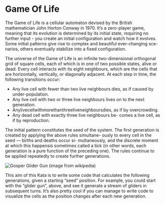 Game Of Life
============
The Game of Life is a cellular automaton devised by the British mathematician John Horton Conway in 1970. It’s a zero-player game, meaning that its evolution is determined by its initial state, requiring no further input - you create an initial configuration and watch how it evolves. Some initial patterns give rise to complex and beautiful ever-changing sce- narios, others eventually stabilize into a fixed configuration.

The universe of the Game of Life is an infinite two-dimensional orthogonal grid of square cells, each of which is in one of two possible states, alive or dead. Every cell interacts with its eight neighbours, which are the cells that are horizontally, vertically, or diagonally adjacent. At each step in time, the following transitions occur:

* Any live cell with fewer than two live neighbours dies, as if caused by under-population.
* Any live cell with two or three live neighbours lives on to the next generation.
* Anylivecellwithmorethanthreeliveneighboursdies, as if by overcrowding.
* Any dead cell with exactly three live neighbours be- comes a live cell, as if by reproduction.

The initial pattern constitutes the seed of the system. The first generation is created by applying the above rules simultane- ously to every cell in the seed — births and deaths occur si- multaneously, and the discrete moment at which this happensis sometimes called a tick (in other words, each generation is a pure function of the preceding one). The rules continue to be applied repeatedly to create further generations.

![Gosper Glider Gun (image from wikipedia)](http://upload.wikimedia.org/wikipedia/commons/e/e5/Gospers_glider_gun.gif)

This aim of this Kata is to write some code that calculates the following generations, given a starting “seed” position. For example, you could start with the “glider gun”, above, and see it generate a stream of gliders in subsequent turns. It’s also pretty cool if you can manage to write code to visualize the cells as the position changes after each new generation.
